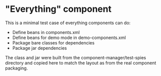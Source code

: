# "Everything" component

This is a minimal test case of everything components can do:

 - Define beans in components.xml
 - Define beans for demo mode in demo-components.xml
 - Package bare classes for dependencies
 - Package jar dependencies

The class and jar were built from the component-manager/test-spies directory
and copied here to match the layout as from the real component packaging.
